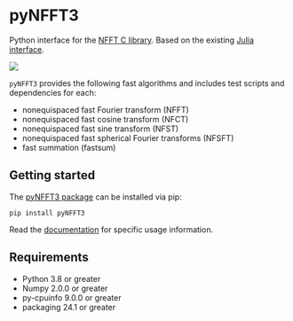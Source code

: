 # pyNFFT3

Python interface for the [NFFT C library](https://github.com/NFFT/nfft). Based on the existing [Julia interface](https://nfft.github.io/NFFT3.jl).

[![](https://github.com/NFFT/pyNFFT3/actions/workflows/ci.yml/badge.svg)](https://github.com/NFFT/pyNFFT3/actions/workflows/ci.yml)

`pyNFFT3` provides the following fast algorithms and includes test scripts and dependencies for each:
- nonequispaced fast Fourier transform (NFFT) 
- nonequispaced fast cosine transform (NFCT) 
- nonequispaced fast sine transform (NFST)
- nonequispaced fast spherical Fourier transforms (NFSFT)
- fast summation (fastsum) 

## Getting started

The [pyNFFT3 package](https://pypi.org/project/pyNFFT3/) can be installed via pip:

```
pip install pyNFFT3
```

Read the [documentation](https://nfft.github.io/pyNFFT3/) for specific usage information.

Requirements
------------

- Python 3.8 or greater
- Numpy 2.0.0 or greater
- py-cpuinfo 9.0.0 or greater
- packaging 24.1 or greater
